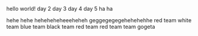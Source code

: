 hello world! 
day 2
day 3
day 4
day 5
ha ha

hehe hehe heheheheheeeheheh
geggegegegehehehehhe
red team white team blue team black team
red team red team
team gogeta
